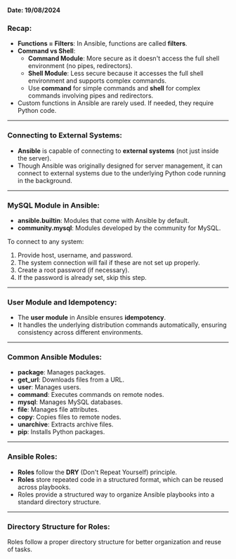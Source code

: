 **Date: 19/08/2024**

### Recap:
- **Functions = Filters**: In Ansible, functions are called **filters**.
- **Command vs Shell**:
  - **Command Module**: More secure as it doesn't access the full shell environment (no pipes, redirectors).
  - **Shell Module**: Less secure because it accesses the full shell environment and supports complex commands.
  - Use **command** for simple commands and **shell** for complex commands involving pipes and redirectors.
- Custom functions in Ansible are rarely used. If needed, they require Python code.

---

### Connecting to External Systems:
- **Ansible** is capable of connecting to **external systems** (not just inside the server).
- Though Ansible was originally designed for server management, it can connect to external systems due to the underlying Python code running in the background.

---

### MySQL Module in Ansible:
- **ansible.builtin**: Modules that come with Ansible by default.
- **community.mysql**: Modules developed by the community for MySQL.

To connect to any system:
1. Provide host, username, and password.
2. The system connection will fail if these are not set up properly.
3. Create a root password (if necessary).
4. If the password is already set, skip this step.

---

### User Module and Idempotency:
- The **user module** in Ansible ensures **idempotency**.
- It handles the underlying distribution commands automatically, ensuring consistency across different environments.

---

### Common Ansible Modules:
- **package**: Manages packages.
- **get_url**: Downloads files from a URL.
- **user**: Manages users.
- **command**: Executes commands on remote nodes.
- **mysql**: Manages MySQL databases.
- **file**: Manages file attributes.
- **copy**: Copies files to remote nodes.
- **unarchive**: Extracts archive files.
- **pip**: Installs Python packages.

---

### Ansible Roles:
- **Roles** follow the **DRY** (Don't Repeat Yourself) principle.
- **Roles** store repeated code in a structured format, which can be reused across playbooks.
- Roles provide a structured way to organize Ansible playbooks into a standard directory structure.

---

### Directory Structure for Roles:
Roles follow a proper directory structure for better organization and reuse of tasks.
